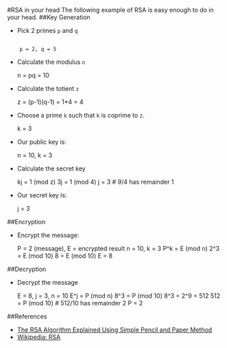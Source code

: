 #RSA in your head
The following example of RSA is easy enough to do in your head.
##Key Generation
* Pick 2 primes `p` and `q`

<code>
    p = 2, q = 5
</code>

* Calculate the modulus `n`

    n = pq = 10
* Calculate the totient `z`

    z = (p-1)(q-1) = 1*4 = 4
* Choose a prime `k` such that `k` is coprime to `z`.

    k = 3
* Our public key is:

    n = 10, k = 3
* Calculate the secret key

    kj = 1 (mod z)
    3j = 1 (mod 4)
    j = 3 # 9/4 has remainder 1
* Our secret key is:

    j = 3

##Encryption
* Encrypt the message:

    P = 2 (message), E = encrypted result
    n = 10, k = 3
    P^k = E (mod n)
    2^3 = E (mod 10)
    8 = E (mod 10)
    E = 8

##Decryption
* Decrypt the message

    E = 8, j = 3, n = 10
    E^j = P (mod n)
    8^3 = P (mod 10)
    8^3 = 2^9 = 512
    512 = P (mod 10) # 512/10 has remainder 2
    P = 2
 
##References
* [The RSA Algorithm Explained Using Simple Pencil and Paper Method](http://sergematovic.tripod.com/rsa1.html)
* [Wikipedia: RSA](http://en.wikipedia.org/wiki/RSA)
